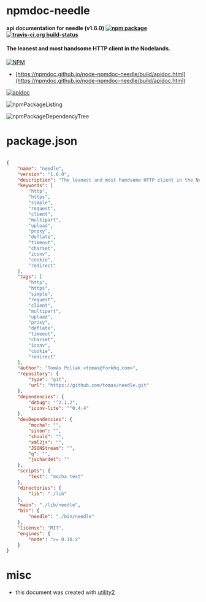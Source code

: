 # npmdoc-needle

#### api documentation for  needle (v1.6.0)  [![npm package](https://img.shields.io/npm/v/npmdoc-needle.svg?style=flat-square)](https://www.npmjs.org/package/npmdoc-needle) [![travis-ci.org build-status](https://api.travis-ci.org/npmdoc/node-npmdoc-needle.svg)](https://travis-ci.org/npmdoc/node-npmdoc-needle)

#### The leanest and most handsome HTTP client in the Nodelands.

[![NPM](https://nodei.co/npm/needle.png?downloads=true&downloadRank=true&stars=true)](https://www.npmjs.com/package/needle)

- [https://npmdoc.github.io/node-npmdoc-needle/build/apidoc.html](https://npmdoc.github.io/node-npmdoc-needle/build/apidoc.html)

[![apidoc](https://npmdoc.github.io/node-npmdoc-needle/build/screenCapture.buildCi.browser.%252Ftmp%252Fbuild%252Fapidoc.html.png)](https://npmdoc.github.io/node-npmdoc-needle/build/apidoc.html)

![npmPackageListing](https://npmdoc.github.io/node-npmdoc-needle/build/screenCapture.npmPackageListing.svg)

![npmPackageDependencyTree](https://npmdoc.github.io/node-npmdoc-needle/build/screenCapture.npmPackageDependencyTree.svg)



# package.json

```json

{
    "name": "needle",
    "version": "1.6.0",
    "description": "The leanest and most handsome HTTP client in the Nodelands.",
    "keywords": [
        "http",
        "https",
        "simple",
        "request",
        "client",
        "multipart",
        "upload",
        "proxy",
        "deflate",
        "timeout",
        "charset",
        "iconv",
        "cookie",
        "redirect"
    ],
    "tags": [
        "http",
        "https",
        "simple",
        "request",
        "client",
        "multipart",
        "upload",
        "proxy",
        "deflate",
        "timeout",
        "charset",
        "iconv",
        "cookie",
        "redirect"
    ],
    "author": "Tomás Pollak <tomas@forkhq.com>",
    "repository": {
        "type": "git",
        "url": "https://github.com/tomas/needle.git"
    },
    "dependencies": {
        "debug": "^2.1.2",
        "iconv-lite": "^0.4.4"
    },
    "devDependencies": {
        "mocha": "",
        "sinon": "",
        "should": "",
        "xml2js": "",
        "JSONStream": "",
        "q": "",
        "jschardet": ""
    },
    "scripts": {
        "test": "mocha test"
    },
    "directories": {
        "lib": "./lib"
    },
    "main": "./lib/needle",
    "bin": {
        "needle": "./bin/needle"
    },
    "license": "MIT",
    "engines": {
        "node": ">= 0.10.x"
    }
}
```



# misc
- this document was created with [utility2](https://github.com/kaizhu256/node-utility2)
